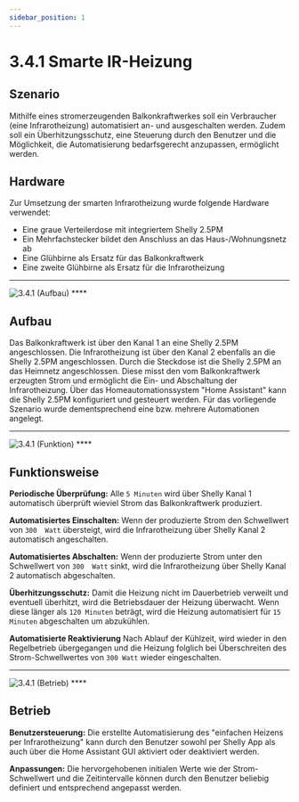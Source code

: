 ```yaml
---
sidebar_position: 1
---
```


# 3.4.1 Smarte IR-Heizung

## Szenario

Mithilfe eines stromerzeugenden Balkonkraftwerkes soll ein Verbraucher (eine Infrarotheizung) automatisiert an- und ausgeschalten werden. Zudem soll ein Überhitzungsschutz, eine Steuerung durch den Benutzer und die Möglichkeit, die Automatisierung bedarfsgerecht anzupassen, ermöglicht werden.


## Hardware
Zur Umsetzung der smarten Infrarotheizung wurde folgende Hardware verwendet:
- Eine graue Verteilerdose mit integriertem Shelly 2.5PM 
- Ein Mehrfachstecker bildet den Anschluss an das Haus-/Wohnungsnetz ab
- Eine Glühbirne als Ersatz für das Balkonkraftwerk
- Eine zweite Glühbirne als Ersatz für die Infrarotheizung


****
<img src="/img/3.4.1 (Aufbau).png" alt="3.4.1 (Aufbau)" width=""/> 
****


## Aufbau
Das Balkonkraftwerk ist über den Kanal 1 an eine Shelly 2.5PM angeschlossen. Die Infrarotheizung ist über den Kanal 2 ebenfalls an die Shelly 2.5PM angeschlossen. Durch die Steckdose ist die Shelly 2.5PM an das Heimnetz angeschlossen. Diese misst den vom Balkonkraftwerk erzeugten Strom und ermöglicht die Ein- und Abschaltung der Infrarotheizung. Über das Homeautomationssystem "Home Assistant" kann die Shelly 2.5PM konfiguriert und gesteuert werden. Für das vorliegende Szenario wurde dementsprechend eine bzw. mehrere Automationen angelegt. 


****
<img src="/img/3.4.1 (Funktion).png" alt="3.4.1 (Funktion)" width=""/> 
****


## Funktionsweise

**Periodische Überprüfung:**
Alle `5 Minuten` wird über Shelly Kanal 1 automatisch überprüft wieviel Strom das Balkonkraftwerk produziert. 

**Automatisiertes Einschalten:**
Wenn der produzierte Strom den Schwellwert von `300  Watt` übersteigt, wird die Infrarotheizung über Shelly Kanal 2 automatisch angeschalten. 

**Automatisiertes Abschalten:**
Wenn der produzierte Strom unter den Schwellwert von `300  Watt` sinkt, wird die Infrarotheizung über Shelly Kanal 2 automatisch abgeschalten.

**Überhitzungsschutz:**
Damit die Heizung nicht im Dauerbetrieb verweilt und eventuell überhitzt, wird die Betriebsdauer der Heizung überwacht. Wenn diese länger als `120 Minuten` beträgt, wird die Heizung automatisiert für `15 Minuten` abgeschalten um abzukühlen.

**Automatisierte Reaktivierung**
Nach Ablauf der Kühlzeit, wird wieder in den Regelbetrieb übergegangen und die Heizung folglich bei Überschreiten des Strom-Schwellwertes von `300 Watt` wieder eingeschalten.


****
<img src="/img/3.4.1 (Betrieb).png" alt="3.4.1 (Betrieb)" width=""/> 
****


## Betrieb

**Benutzersteuerung:**
Die erstellte Automatisierung des "einfachen Heizens per Infrarotheizung" kann durch den Benutzer sowohl per Shelly App als auch über die Home Assistant GUI aktiviert oder deaktiviert werden.

**Anpassungen:**
Die hervorgehobenen initialen Werte wie der Strom-Schwellwert und die Zeitintervalle können durch den Benutzer beliebig definiert und entsprechend angepasst werden. 